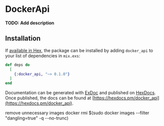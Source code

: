 # DockerApi

**TODO: Add description**

## Installation

If [available in Hex](https://hex.pm/docs/publish), the package can be installed
by adding `docker_api` to your list of dependencies in `mix.exs`:

```elixir
def deps do
  [
    {:docker_api, "~> 0.1.0"}
  ]
end
```

Documentation can be generated with [ExDoc](https://github.com/elixir-lang/ex_doc)
and published on [HexDocs](https://hexdocs.pm). Once published, the docs can
be found at [https://hexdocs.pm/docker_api](https://hexdocs.pm/docker_api).


remove unnecessary images
docker rmi $(sudo docker images --filter "dangling=true" -q --no-trunc)
